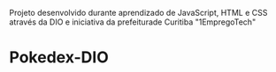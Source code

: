 Projeto desenvolvido durante aprendizado de JavaScript, HTML e CSS
através da DIO e iniciativa da prefeiturade Curitiba "1EmpregoTech"

# Pokedex-DIO